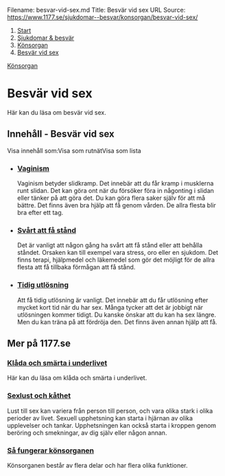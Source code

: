 Filename: besvar-vid-sex.md
Title: Besvär vid sex
URL Source: https://www.1177.se/sjukdomar--besvar/konsorgan/besvar-vid-sex/

1.  [Start](https://www.1177.se/)
2.  [Sjukdomar & besvär](https://www.1177.se/sjukdomar--besvar/)
3.  [Könsorgan](https://www.1177.se/sjukdomar--besvar/konsorgan/)
4.  [Besvär vid sex](https://www.1177.se/sjukdomar--besvar/konsorgan/besvar-vid-sex/)

[Könsorgan](https://www.1177.se/sjukdomar--besvar/konsorgan/)

Besvär vid sex
==============

Här kan du läsa om besvär vid sex.

Innehåll - Besvär vid sex
-------------------------

Visa innehåll som:Visa som rutnätVisa som lista

*   ### [Vaginism](https://www.1177.se/sjukdomar--besvar/konsorgan/besvar-vid-sex/vaginism/)
    
    Vaginism betyder slidkramp. Det innebär att du får kramp i musklerna runt slidan. Det kan göra ont när du försöker föra in någonting i slidan eller tänker på att göra det. Du kan göra flera saker själv för att må bättre. Det finns även bra hjälp att få genom vården. De allra flesta blir bra efter ett tag.
    
*   ### [Svårt att få stånd](https://www.1177.se/sjukdomar--besvar/konsorgan/besvar-vid-sex/svart-att-fa-stand/)
    
    Det är vanligt att någon gång ha svårt att få stånd eller att behålla ståndet. Orsaken kan till exempel vara stress, oro eller en sjukdom. Det finns terapi, hjälpmedel och läkemedel som gör det möjligt för de allra flesta att få tillbaka förmågan att få stånd.
    
*   ### [Tidig utlösning](https://www.1177.se/sjukdomar--besvar/konsorgan/besvar-vid-sex/tidig-utlosning/)
    
    Att få tidig utlösning är vanligt. Det innebär att du får utlösning efter mycket kort tid när du har sex. Många tycker att det är jobbigt när utlösningen kommer tidigt. Du kanske önskar att du kan ha sex längre. Men du kan träna på att fördröja den. Det finns även annan hjälp att få.
    

Mer på 1177.se
--------------

### [Klåda och smärta i underlivet](https://www.1177.se/sjukdomar--besvar/konsorgan/klada-och-smarta-i-underlivet/)

Här kan du läsa om klåda och smärta i underlivet.

### [Sexlust och kåthet](https://www.1177.se/liv--halsa/sexuell-halsa/sexlust-och-kathet/)

Lust till sex kan variera från person till person, och vara olika stark i olika perioder av livet. Sexuell upphetsning kan starta i hjärnan av olika upplevelser och tankar. Upphetsningen kan också starta i kroppen genom beröring och smekningar, av dig själv eller någon annan.

### [Så fungerar könsorganen](https://www.1177.se/liv--halsa/sa-fungerar-kroppen/sa-fungerar-konsorganen/)

Könsorganen består av flera delar och har flera olika funktioner.
